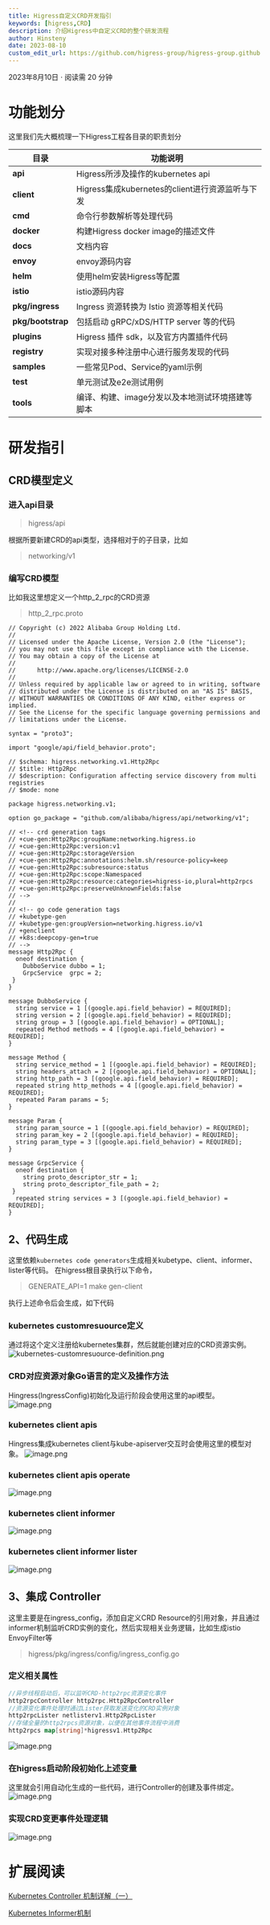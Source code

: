 ```yaml
---
title: Higress自定义CRD开发指引
keywords: [higress,CRD]
description: 介绍Higress中自定义CRD的整个研发流程
author: Hinsteny
date: 2023-08-10
custom_edit_url: https://github.com/higress-group/higress-group.github.io/blob/main/i18n/zh-cn/docusaurus-plugin-content-blog/CustomResourceDefinition.md
---
```


2023年8月10日 · 阅读需 20 分钟

# 功能划分
这里我们先大概梳理一下Higress工程各目录的职责划分

| **目录** | **功能说明** |
| --- | --- |
| **api** | Higress所涉及操作的kubernetes api |
| **client** | Higress集成kubernetes的client进行资源监听与下发 |
| **cmd** | 命令行参数解析等处理代码 |
| **docker** | 构建Higress docker image的描述文件 |
| **docs** | 文档内容 |
| **envoy** | envoy源码内容 |
| **helm** | 使用helm安装Higress等配置 |
| **istio** | istio源码内容 |
| **pkg/ingress** | Ingress 资源转换为 Istio 资源等相关代码 |
| **pkg/bootstrap** | 包括启动 gRPC/xDS/HTTP server 等的代码 |
| **plugins** | Higress 插件 sdk，以及官方内置插件代码 |
| **registry** | 实现对接多种注册中心进行服务发现的代码 |
| **samples** | 一些常见Pod、Service的yaml示例 |
| **test** | 单元测试及e2e测试用例 |
| **tools** | 编译、构建、image分发以及本地测试环境搭建等脚本 |

# 研发指引
## CRD模型定义
### 进入api目录
> higress/api

根据所要新建CRD的api类型，选择相对于的子目录，比如
> networking/v1

### 编写CRD模型
比如我这里想定义一个http_2_rpc的CRD资源
> http_2_rpc.proto

```
// Copyright (c) 2022 Alibaba Group Holding Ltd.
//  
// Licensed under the Apache License, Version 2.0 (the "License");
// you may not use this file except in compliance with the License.
// You may obtain a copy of the License at
//  
//      http://www.apache.org/licenses/LICENSE-2.0
//  
// Unless required by applicable law or agreed to in writing, software
// distributed under the License is distributed on an "AS IS" BASIS,
// WITHOUT WARRANTIES OR CONDITIONS OF ANY KIND, either express or implied.
// See the License for the specific language governing permissions and
// limitations under the License.

syntax = "proto3";

import "google/api/field_behavior.proto";

// $schema: higress.networking.v1.Http2Rpc
// $title: Http2Rpc
// $description: Configuration affecting service discovery from multi registries
// $mode: none

package higress.networking.v1;

option go_package = "github.com/alibaba/higress/api/networking/v1";

// <!-- crd generation tags
// +cue-gen:Http2Rpc:groupName:networking.higress.io
// +cue-gen:Http2Rpc:version:v1
// +cue-gen:Http2Rpc:storageVersion
// +cue-gen:Http2Rpc:annotations:helm.sh/resource-policy=keep
// +cue-gen:Http2Rpc:subresource:status
// +cue-gen:Http2Rpc:scope:Namespaced
// +cue-gen:Http2Rpc:resource:categories=higress-io,plural=http2rpcs
// +cue-gen:Http2Rpc:preserveUnknownFields:false
// -->
//
// <!-- go code generation tags
// +kubetype-gen
// +kubetype-gen:groupVersion=networking.higress.io/v1
// +genclient
// +k8s:deepcopy-gen=true
// -->
message Http2Rpc {
  oneof destination {
    DubboService dubbo = 1;
    GrpcService  grpc = 2;
 }
}

message DubboService {
  string service = 1 [(google.api.field_behavior) = REQUIRED];
  string version = 2 [(google.api.field_behavior) = REQUIRED];
  string group = 3 [(google.api.field_behavior) = OPTIONAL];
  repeated Method methods = 4 [(google.api.field_behavior) = REQUIRED];
}

message Method {
  string service_method = 1 [(google.api.field_behavior) = REQUIRED];
  string headers_attach = 2 [(google.api.field_behavior) = OPTIONAL];
  string http_path = 3 [(google.api.field_behavior) = REQUIRED];
  repeated string http_methods = 4 [(google.api.field_behavior) = REQUIRED];
  repeated Param params = 5;
}

message Param {
  string param_source = 1 [(google.api.field_behavior) = REQUIRED];
  string param_key = 2 [(google.api.field_behavior) = REQUIRED];
  string param_type = 3 [(google.api.field_behavior) = REQUIRED];
}

message GrpcService {
  oneof destination {
    string proto_descriptor_str = 1;
    string proto_descriptor_file_path = 2;
 }
  repeated string services = 3 [(google.api.field_behavior) = REQUIRED];
}

```
## 2、代码生成
这里依赖`kubernetes code generators`生成相关kubetype、client、informer、lister等代码。
在higress根目录执行以下命令，
> GENERATE_API=1 make gen-client

执行上述命令后会生成，如下代码
### kubernetes customresuource定义
通过将这个定义注册给kubernetes集群，然后就能创建对应的CRD资源实例。
![kubernetes-customresuource-definition.png](..%2F..%2F..%2Fstatic%2Fimg%2Fblog%2FCustomResourceDefinition%2Fpic%2Fkubernetes-customresuource-definition.png)
### CRD对应资源对象Go语言的定义及操作方法
Hingress(IngressConfig)初始化及运行阶段会使用这里的api模型。
![image.png](https://intranetproxy.alipay.com/skylark/lark/0/2023/png/332152/1691638830293-356507c1-cc35-4fb3-963f-38d0fbdc0f1d.png#clientId=uae555697-b057-4&from=paste&height=781&id=u7345b6c2&originHeight=1562&originWidth=1992&originalType=binary&ratio=2&rotation=0&showTitle=false&size=1018095&status=done&style=none&taskId=u4e384bd3-b2ba-4518-97d8-f8192892033&title=&width=996)
### kubernetes client apis
Hingress集成kubernetes client与kube-apiserver交互时会使用这里的模型对象。
![image.png](https://intranetproxy.alipay.com/skylark/lark/0/2023/png/332152/1691640138578-ad64a0e8-1f85-436d-9699-727655588c37.png#clientId=u0aadc452-8f52-4&from=paste&height=783&id=ub473660e&originHeight=1566&originWidth=1992&originalType=binary&ratio=2&rotation=0&showTitle=false&size=1033583&status=done&style=none&taskId=u8a504699-d004-4056-be82-b4ee88deb09&title=&width=996)
### kubernetes client apis operate
![image.png](https://intranetproxy.alipay.com/skylark/lark/0/2023/png/332152/1691640273619-a1406a73-93a9-4e65-9db3-19f4b60539b1.png#clientId=u0aadc452-8f52-4&from=paste&height=782&id=uf487e4b6&originHeight=1564&originWidth=2230&originalType=binary&ratio=2&rotation=0&showTitle=false&size=1182810&status=done&style=none&taskId=u03d1c411-4cdc-431c-a675-9a2e8de88a8&title=&width=1115)
### kubernetes client informer
![image.png](https://intranetproxy.alipay.com/skylark/lark/0/2023/png/332152/1691640387721-69bfd584-0d00-468e-95c5-ddee2e7988e8.png#clientId=u0aadc452-8f52-4&from=paste&height=779&id=u1043ad78&originHeight=1558&originWidth=2146&originalType=binary&ratio=2&rotation=0&showTitle=false&size=1060070&status=done&style=none&taskId=uc5e3f261-c2f4-4005-a140-eba172375cb&title=&width=1073)
### kubernetes client informer lister
![image.png](https://intranetproxy.alipay.com/skylark/lark/0/2023/png/332152/1691640439389-bcaff4f6-6f19-49a6-b79d-aacd5448a2aa.png#clientId=u0aadc452-8f52-4&from=paste&height=789&id=ud04a71b6&originHeight=1578&originWidth=2120&originalType=binary&ratio=2&rotation=0&showTitle=false&size=977972&status=done&style=none&taskId=uff519fa7-3c98-408f-9af7-ad03c84f329&title=&width=1060)
## 3、集成 Controller
这里主要是在ingress_config，添加自定义CRD Resource的引用对象，并且通过informer机制监听CRD实例的变化，然后实现相关业务逻辑，比如生成istio EnvoyFilter等
> higress/pkg/ingress/config/ingress_config.go

### 定义相关属性
```go
//异步线程启动后，可以监听CRD-http2rpc资源变化事件
http2rpcController http2rpc.Http2RpcController
//资源变化事件处理时通过Lister获取发送变化的CRD实例对象
http2rpcLister netlisterv1.Http2RpcLister
//存储全量的http2rpcs资源对象，以便在其他事件流程中消费
http2rpcs map[string]*higressv1.Http2Rpc
```
![image.png](https://intranetproxy.alipay.com/skylark/lark/0/2023/png/332152/1691646972343-b9eba16b-f6da-4375-8d11-1badaf535271.png#clientId=ufaa30722-a878-4&from=paste&height=745&id=u8f3a4fa2&originHeight=1490&originWidth=1840&originalType=binary&ratio=2&rotation=0&showTitle=false&size=802407&status=done&style=none&taskId=u890f1810-801c-4efe-a236-7ef8d9e86de&title=&width=920)
### 在higress启动阶段初始化上述变量
这里就会引用自动化生成的一些代码，进行Controller的创建及事件绑定。
![image.png](https://intranetproxy.alipay.com/skylark/lark/0/2023/png/332152/1691647251877-c9438acf-9b07-4f02-a134-8aba1740c4e6.png#clientId=ufaa30722-a878-4&from=paste&height=725&id=u2bad97cc&originHeight=1450&originWidth=2526&originalType=binary&ratio=2&rotation=0&showTitle=false&size=1139013&status=done&style=none&taskId=ueeb2eb3a-c40f-423f-afcf-e590ae7df40&title=&width=1263)
### 实现CRD变更事件处理逻辑
![image.png](https://intranetproxy.alipay.com/skylark/lark/0/2023/png/332152/1691650054515-150a998c-05fa-4dfc-8ec0-ceb397b6a7f9.png#clientId=ufaa30722-a878-4&from=paste&height=777&id=u7f276124&originHeight=1554&originWidth=2498&originalType=binary&ratio=2&rotation=0&showTitle=false&size=1058153&status=done&style=none&taskId=ub1b8d00a-307a-44ce-bb0a-cc30a150c9b&title=&width=1249)
# 扩展阅读
[Kubernetes Controller 机制详解（一）](https://www.zhaohuabing.com/post/2023-03-09-how-to-create-a-k8s-controller/)

[Kubernetes Informer机制](https://github.com/k8s-club/k8s-club/blob/main/articles/Informer%E6%9C%BA%E5%88%B6%20-%20%E6%A6%82%E8%BF%B0.md)
